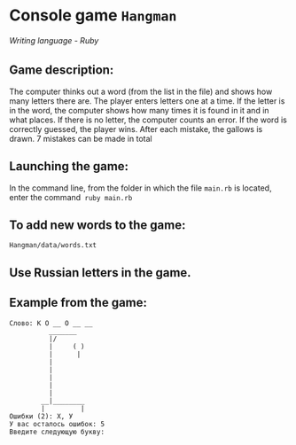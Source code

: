 # Console game `Hangman`
###### Writing language - Ruby
## Game description:
 The computer thinks out a word (from the list in the file) and shows how many letters there are.
 The player enters letters one at a time. If the letter is in the word, the computer shows how many times
 it is found in it and in what places. If there is no letter, the computer counts an error.
 If the word is correctly guessed, the player wins. After each mistake, the gallows is drawn.
 7 mistakes can be made in total
## Launching the game:
 In the command line, from the folder in which the file `main.rb` is located, enter the command` ruby ​​main.rb`
## To add new words to the game:
```
Hangman/data/words.txt
```
## Use Russian letters in the game.

## Example from the game:

```
Слово: К О __ О __ __
          _______
          |/
          |     ( )
          |      |
          |
          |
          |
          |
          |
        __|________
        |         |
Ошибки (2): Х, У
У вас осталось ошибок: 5
Введите следующую букву:
```

